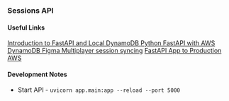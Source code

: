 
### Sessions API

#### Useful Links
[Introduction to FastAPI and Local DynamoDB
](https://medium.com/nerd-for-tech/introduction-to-fastapi-and-local-dynamodb-595c990ed0f8)
[Python FastAPI with AWS DynamoDB
](https://medium.com/nerd-for-tech/python-fastapi-with-aws-dynamodb-931073a87a52)
[Figma Multiplayer session syncing](https://www.figma.com/blog/how-figmas-multiplayer-technology-works/)
[FastAPI App to Production AWS](https://medium.com/aws-tip/taking-a-fastapi-app-to-production-on-aws-189ebf3defed)

#### Development Notes
- Start API - `uvicorn app.main:app --reload --port 5000`
